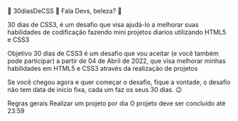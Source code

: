 🚀 30diasDeCSS 🚀
Fala Devs, beleza? 🖖

30 dias de CSS3, é um desafio que visa ajudá-lo a melhorar suas habilidades de codificação fazendo mini projetos diarios utilizando HTML5 e CSS3

Objetivo
30 dias de CSS3 é um desafio que vou aceitar (e você também pode participar) a partir de 04 de Abril de 2022, que visa melhorar minhas habilidades em HTML5 e CSS3 através da realização de projetos

Se você chegou agora e quer começar o desafio, fique a vontade, o desafio não tem data de inicio fixa, cada um faz os seus 30 dias. 😉

Regras gerais
Realizar um projeto por dia
O projeto deve ser concluído até 23:59